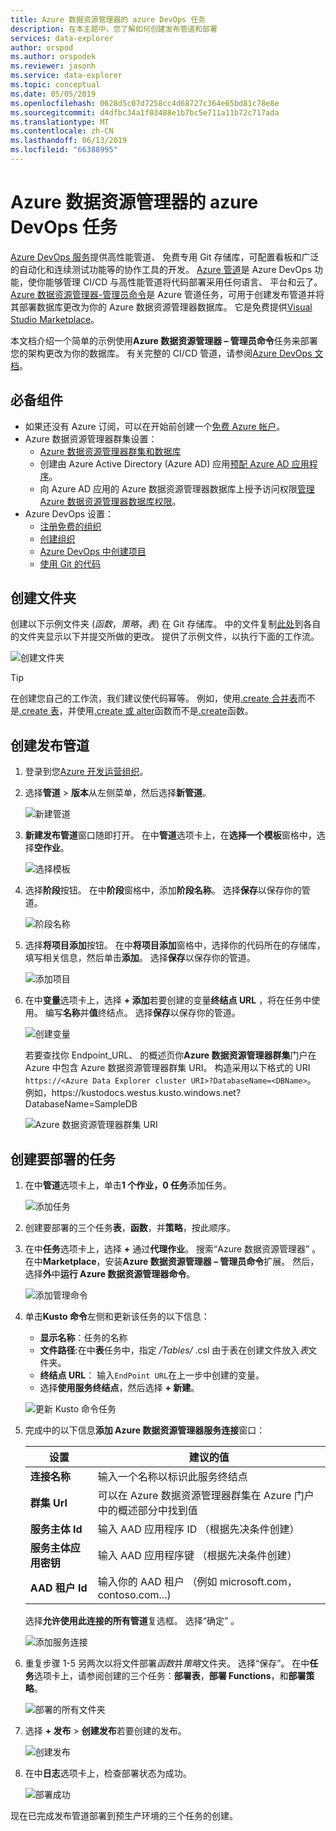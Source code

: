 ```yaml
---
title: Azure 数据资源管理器的 azure DevOps 任务
description: 在本主题中，您了解如何创建发布管道和部署
services: data-explorer
author: orspod
ms.author: orspodek
ms.reviewer: jasonh
ms.service: data-explorer
ms.topic: conceptual
ms.date: 05/05/2019
ms.openlocfilehash: 0628d5c07d7258cc4d68727c364e65bd81c78e8e
ms.sourcegitcommit: d4dfbc34a1f03488e1b7bc5e711a11b72c717ada
ms.translationtype: MT
ms.contentlocale: zh-CN
ms.lasthandoff: 06/13/2019
ms.locfileid: "66388995"
---
```

# <a name="azure-devops-task-for-azure-data-explorer"></a>Azure 数据资源管理器的 azure DevOps 任务

[Azure DevOps 服务](https://azure.microsoft.com/services/devops/)提供高性能管道、 免费专用 Git 存储库，可配置看板和广泛的自动化和连续测试功能等的协作工具的开发。 [Azure 管道](https://azure.microsoft.com/services/devops/pipelines/)是 Azure DevOps 功能，使你能够管理 CI/CD 与高性能管道将代码部署采用任何语言、 平台和云了。
[Azure 数据资源管理器-管理员命令](https://marketplace.visualstudio.com/items?itemName=Azure-Kusto.PublishToADX)是 Azure 管道任务，可用于创建发布管道并将其部署数据库更改为你的 Azure 数据资源管理器数据库。 它是免费提供[Visual Studio Marketplace](https://marketplace.visualstudio.com/)。

本文档介绍一个简单的示例使用**Azure 数据资源管理器 – 管理员命令**任务来部署您的架构更改为你的数据库。 有关完整的 CI/CD 管道，请参阅[Azure DevOps 文档](/azure/devops/user-guide/what-is-azure-devops?view=azure-devops#vsts)。

## <a name="prerequisites"></a>必备组件

* 如果还没有 Azure 订阅，可以在开始前创建一个[免费 Azure 帐户](https://azure.microsoft.com/free/)。
* Azure 数据资源管理器群集设置：
    * [Azure 数据资源管理器群集和数据库](/azure/data-explorer/create-cluster-database-portal)
    * 创建由 Azure Active Directory (Azure AD) 应用[预配 Azure AD 应用程序](/azure/kusto/management/access-control/how-to-provision-aad-app)。
    * 向 Azure AD 应用的 Azure 数据资源管理器数据库上授予访问权限[管理 Azure 数据资源管理器数据库权限](/azure/data-explorer/manage-database-permissions)。
* Azure DevOps 设置：
    * [注册免费的组织](/azure/devops/user-guide/sign-up-invite-teammates?view=azure-devops)
    * [创建组织](/azure/devops/organizations/accounts/create-organization?view=azure-devops)
    * [Azure DevOps 中创建项目](/azure/devops/organizations/projects/create-project?view=azure-devops)
    * [使用 Git 的代码](/azure/devops/user-guide/code-with-git?view=azure-devops)

## <a name="create-folders"></a>创建文件夹

创建以下示例文件夹 (*函数*，*策略*，*表*) 在 Git 存储库。 中的文件复制[此处](https://github.com/Azure/azure-kusto-docs-samples/tree/master/DevOps_release_pipeline)到各自的文件夹显示以下并提交所做的更改。 提供了示例文件，以执行下面的工作流。

![创建文件夹](media/devops/create-folders.png)

> [!TIP]
> 在创建您自己的工作流，我们建议使代码幂等。 例如，使用[.create 合并表](/azure/kusto/management/tables#create-merge-tables)而不是[.create 表](/azure/kusto/management/tables#create-table)，并使用[.create 或 alter](/azure/kusto/management/functions#create-or-alter-function)函数而不是[.create](/azure/kusto/management/functions#create-function)函数。

## <a name="create-a-release-pipeline"></a>创建发布管道

1. 登录到您[Azure 开发运营组织](https://dev.azure.com/)。
1. 选择**管道** > **版本**从左侧菜单，然后选择**新管道**。

    ![新建管道](media/devops/new-pipeline.png)

1. **新建发布管道**窗口随即打开。 在中**管道**选项卡上，在**选择一个模板**窗格中，选择**空作业**。

     ![选择模板](media/devops/select-template.png)

1. 选择**阶段**按钮。 在中**阶段**窗格中，添加**阶段名称**。 选择**保存**以保存你的管道。

    ![阶段名称](media/devops/stage-name.png)

1. 选择**将项目添加**按钮。 在中**将项目添加**窗格中，选择你的代码所在的存储库，填写相关信息，然后单击**添加**。 选择**保存**以保存你的管道。

    ![添加项目](media/devops/add-artifact.png)

1. 在中**变量**选项卡上，选择 **+ 添加**若要创建的变量**终结点 URL** ，将在任务中使用。 编写**名称**并**值**终结点。 选择**保存**以保存你的管道。 

    ![创建变量](media/devops/create-variable.png)

    若要查找你 Endpoint_URL、 的概述页你**Azure 数据资源管理器群集**门户在 Azure 中包含 Azure 数据资源管理器群集 URI。 构造采用以下格式的 URI `https://<Azure Data Explorer cluster URI>?DatabaseName=<DBName>`。  例如，https:\//kustodocs.westus.kusto.windows.net?DatabaseName=SampleDB

    ![Azure 数据资源管理器群集 URI](media/devops/adx-cluster-uri.png)

## <a name="create-tasks-to-deploy"></a>创建要部署的任务

1. 在中**管道**选项卡上，单击**1 个作业，0 任务**添加任务。 

    ![添加任务](media/devops/add-task.png)

1. 创建要部署的三个任务**表**，**函数**，并**策略**，按此顺序。 

1. 在中**任务**选项卡上，选择 **+** 通过**代理作业**。 搜索“Azure 数据资源管理器”  。 在中**Marketplace**，安装**Azure 数据资源管理器 – 管理员命令**扩展。 然后，选择**外**中**运行 Azure 数据资源管理器命令**。

     ![添加管理命令](media/devops/add-admin-commands.png)

1. 单击**Kusto 命令**左侧和更新该任务的以下信息：
    * **显示名称**：任务的名称
    * **文件路径**:在中**表**任务中，指定 */Tables/* .csl 由于表在创建文件放入*表*文件夹。
    * **终结点 URL**： 输入`EndPoint URL`在上一步中创建的变量。
    * 选择**使用服务终结点**，然后选择 **+ 新建**。

    ![更新 Kusto 命令任务](media/devops/kusto-command-task.png)

1. 完成中的以下信息**添加 Azure 数据资源管理器服务连接**窗口：

    |设置  |建议的值  |
    |---------|---------|
    |**连接名称**     |    输入一个名称以标识此服务终结点     |
    |**群集 Url**    |    可以在 Azure 数据资源管理器群集在 Azure 门户中的概述部分中找到值 | 
    |**服务主体 Id**    |    输入 AAD 应用程序 ID （根据先决条件创建）     |
    |**服务主体应用密钥**     |    输入 AAD 应用程序键 （根据先决条件创建）    |
    |**AAD 租户 Id**    |      输入你的 AAD 租户 （例如 microsoft.com，contoso.com...)    |

    选择**允许使用此连接的所有管道**复选框。 选择“确定”  。

    ![添加服务连接](media/devops/add-service-connection.png)

1. 重复步骤 1-5 另两次以将文件部署*函数*并*策略*文件夹。 选择“保存”。  在中**任务**选项卡上，请参阅创建的三个任务：**部署表**，**部署 Functions**，和**部署策略**。

    ![部署的所有文件夹](media/devops/deploy-all-folders.png)

1. 选择 **+ 发布** > **创建发布**若要创建的发布。

    ![创建发布](media/devops/create-release.png)

1. 在中**日志**选项卡上，检查部署状态为成功。

    ![部署成功](media/devops/deployment-successful.png)

现在已完成发布管道部署到预生产环境的三个任务的创建。